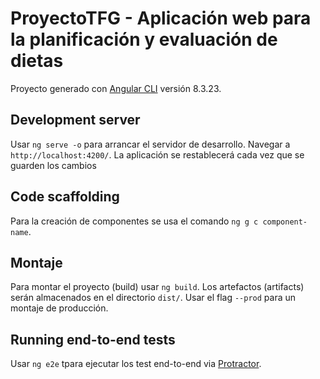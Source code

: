 # ProyectoTFG - Aplicación web para la planificación y evaluación de dietas

Proyecto generado con [Angular CLI](https://github.com/angular/angular-cli) versión 8.3.23.

## Development server

Usar `ng serve -o` para arrancar el servidor de desarrollo. Navegar a `http://localhost:4200/`. La aplicación se restablecerá cada vez que se guarden los cambios

## Code scaffolding

Para la creación de componentes se usa el comando `ng g c component-name`.

## Montaje

Para montar el proyecto (build) usar `ng build`. Los artefactos (artifacts) serán almacenados en el directorio `dist/`. Usar el flag `--prod` para un montaje de producción.


## Running end-to-end tests

Usar `ng e2e` tpara ejecutar los test end-to-end via [Protractor](http://www.protractortest.org/).
